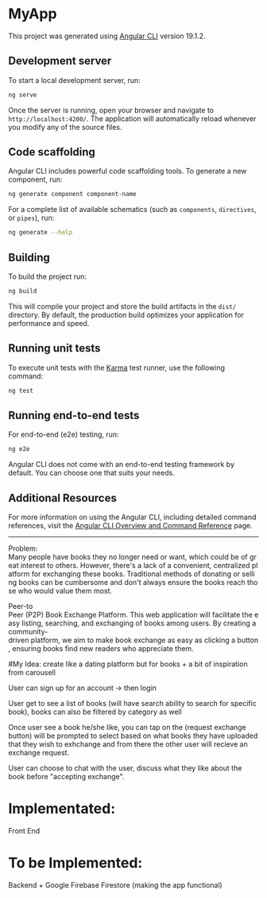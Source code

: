 # MyApp

This project was generated using [Angular CLI](https://github.com/angular/angular-cli) version 19.1.2.

## Development server

To start a local development server, run:

```bash
ng serve
```

Once the server is running, open your browser and navigate to `http://localhost:4200/`. The application will automatically reload whenever you modify any of the source files.

## Code scaffolding

Angular CLI includes powerful code scaffolding tools. To generate a new component, run:

```bash
ng generate component component-name
```

For a complete list of available schematics (such as `components`, `directives`, or `pipes`), run:

```bash
ng generate --help
```

## Building

To build the project run:

```bash
ng build
```

This will compile your project and store the build artifacts in the `dist/` directory. By default, the production build optimizes your application for performance and speed.

## Running unit tests

To execute unit tests with the [Karma](https://karma-runner.github.io) test runner, use the following command:

```bash
ng test
```

## Running end-to-end tests

For end-to-end (e2e) testing, run:

```bash
ng e2e
```

Angular CLI does not come with an end-to-end testing framework by default. You can choose one that suits your needs.

## Additional Resources

For more information on using the Angular CLI, including detailed command references, visit the [Angular CLI Overview and Command Reference](https://angular.dev/tools/cli) page.


------
Problem: 
Many people have books they no longer need or want, which could be of great interest to others. However, there's a lack of a convenient, centralized platform for exchanging these books. Traditional methods of donating or selling books can be cumbersome and don't always ensure the books reach those who would value them most.

Peer-to Peer (P2P) Book Exchange Platform. This web application will facilitate the easy listing, searching, and exchanging of books among users. By creating a community-driven platform, we aim to make book exchange as easy as clicking a button, ensuring books find new readers who appreciate them.

#My Idea:
create like a dating platform but for books + a bit of inspiration from carousell

User can sign up for an account -> then login

User get to see a list of books (will have search ability to search for specific book), books can also be filtered by category as well

Once user see a book he/she like, you can tap on the (request exchange button) will be prompted to select based on what books they have uploaded that they wish to exhchange and from there the other user will recieve an exchange request. 

User can choose to chat with the user, discuss what they like about the book before "accepting exchange".

# Implementated: 
Front End
# To be Implemented:
Backend + Google Firebase Firestore (making the app functional)

